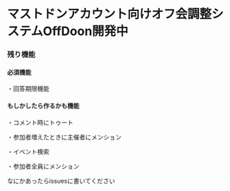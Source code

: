 # マストドンアカウント向けオフ会調整システムOffDoon開発中


### 残り機能

#### 必須機能

・回答期限機能

#### もしかしたら作るかも機能

・コメント時にトゥート

・参加者増えたときに主催者にメンション

・イベント検索

・参加者全員にメンション


なにかあったらissuesに書いてください